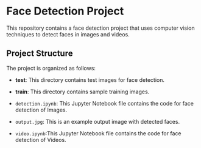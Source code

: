 # Face Detection Project

This repository contains a face detection project that uses computer vision techniques to detect faces in images and videos.

## Project Structure

The project is organized as follows:

- **test**: This directory contains test images for face detection.
  
- **train**: This directory contains sample training images.

- `detection.ipynb`: This Jupyter Notebook file contains the code for face detection of Images.

- `output.jpg`: This is an example output image with detected faces.

- `video.ipynb`:This Jupyter Notebook file contains the code for face detection of Videos.

